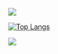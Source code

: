 

![](https://github-readme-stats.vercel.app/api?username=Alschairn&theme=dark)

[![Top Langs](https://github-readme-stats.vercel.app/api/top-langs/?username=Alschairn&layout=compact)](https://github.com/anuraghazra/github-readme-stats&theme=dark)



![](https://simpleicons.org/icons/java.svg)
